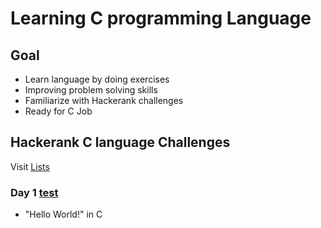 # Learning C programming Language

## Goal

- Learn language by doing exercises
- Improving problem solving skills
- Familiarize with Hackerank challenges
- Ready for C Job


## Hackerank C language Challenges

Visit [Lists](https://www.hackerrank.com/domains/c)


### Day 1 [test](https://www.hackerrank.com/challenges/hello-world-c/problem)

- "Hello World!" in C
